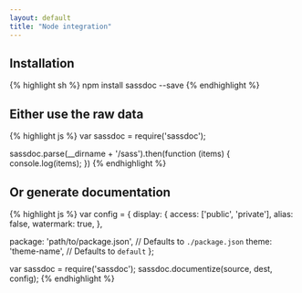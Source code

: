 ```yaml
---
layout: default
title: "Node integration"
---
```


## Installation

{% highlight sh %}
npm install sassdoc --save
{% endhighlight %}

## Either use the raw data

{% highlight js %}
var sassdoc = require('sassdoc');

sassdoc.parse(__dirname + '/sass').then(function (items) {
  console.log(items);
})
{% endhighlight %}

## Or generate documentation

{% highlight js %}
var config = {
  display: {
    access: ['public', 'private'],
    alias: false,
    watermark: true,
  },

  package: 'path/to/package.json', // Defaults to `./package.json`
  theme: 'theme-name', // Defaults to `default`
};

var sassdoc = require('sassdoc');
sassdoc.documentize(source, dest, config);
{% endhighlight %}
